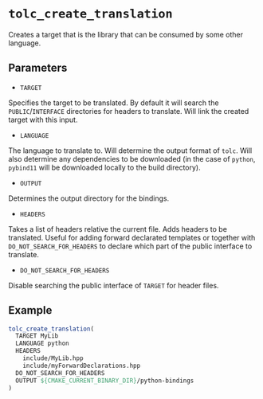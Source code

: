 # `tolc_create_translation` #

Creates a target that is the library that can be consumed by some other language.

## Parameters ##

* `TARGET`

Specifies the target to be translated. By default it will search the `PUBLIC`/`INTERFACE` directories for headers to translate. Will link the created target with this input.


* `LANGUAGE`

The language to translate to. Will determine the output format of `tolc`. Will also determine any dependencies to be downloaded (in the case of `python`, `pybind11` will be downloaded locally to the build directory).


* `OUTPUT`

Determines the output directory for the bindings.

* `HEADERS`

Takes a list of headers relative the current file. Adds headers to be translated. Useful for adding forward declarated templates or together with `DO_NOT_SEARCH_FOR_HEADERS` to declare which part of the public interface to translate.

* `DO_NOT_SEARCH_FOR_HEADERS`

Disable searching the public interface of `TARGET` for header files.

## Example ##

```cmake
tolc_create_translation(
  TARGET MyLib
  LANGUAGE python
  HEADERS
    include/MyLib.hpp
    include/myForwardDeclarations.hpp
  DO_NOT_SEARCH_FOR_HEADERS
  OUTPUT ${CMAKE_CURRENT_BINARY_DIR}/python-bindings
)
```

